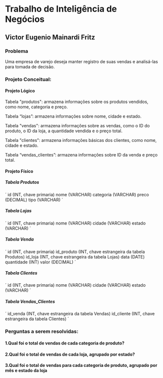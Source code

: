 # Trabalho de Inteligência de Negócios

## Victor Eugenio Mainardi Fritz


### Problema
Uma empresa de varejo deseja manter registro de suas vendas e analisá-las para tomada de decisão.


### Projeto Conceitual:

#### Projeto Lógico

Tabela "produtos": armazena informações sobre os produtos vendidos, como nome, categoria e preço.

Tabela “lojas”: armazena informações sobre nome, cidade e estado.

Tabela "vendas": armazena informações sobre as vendas, como o ID do produto, o ID da loja, a quantidade vendida e o preço total.

Tabela "clientes": armazena informações básicas dos clientes, como nome, cidade e estado.

Tabela “vendas_clientes”: armazena informações sobre ID da venda e preço total.


#### Projeto Físico

##### Tabela Produtos
´
id (INT, chave primaria)
nome (VARCHAR)
categoria (VARCHAR)
preco (DECIMAL)
tipo (VARCHAR)
´

##### Tabela Lojas
´
id (INT, chave primaria)
nome (VARCHAR)
cidade (VARCHAR)
estado (VARCHAR)
´

##### Tabela Venda
´
id (INT, chave primaria)
id_produto (INT, chave estrangeira da tabela Produtos)
id_loja (INT, chave estrangeira da tabela Lojas)
data (DATE)
quantidade (INT)
valor (DECIMAL)
´

##### Tabela Clientes
´
id (INT, chave primaria)
nome (VARCHAR)
cidade (VARCHAR)
estado (VARCHAR)
´

##### Tabela Vendas_Clientes
´
id_venda (INT, chave estrangeira da tabela Vendas)
id_cliente (INT, chave estrangeira da tabela Clientes)
´


### Perguntas a serem resolvidas:

#### 1.Qual foi o total de vendas de cada categoria de produto?


#### 2.Qual foi o total de vendas de cada loja, agrupado por estado?


#### 3.Qual foi o total de vendas para cada categoria de produto, agrupado por mês e estado da loja
